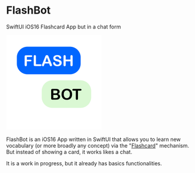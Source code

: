 # FlashBot

SwiftUI iOS16 Flashcard App but in a chat form

<img src="FlashBot/Assets.xcassets/LogoTransparent.imageset/icon_1024_transparent.png" width="256" height="256">

FlashBot is an iOS16 App written in SwiftUI that allows you to learn new vocabulary (or more broadly any concept) via the "[Flashcard](https://en.wikipedia.org/wiki/Flashcard)" mechanism. But instead of showing a card, it works likes a chat.

It is a work in progress, but it already has basics functionalities.
